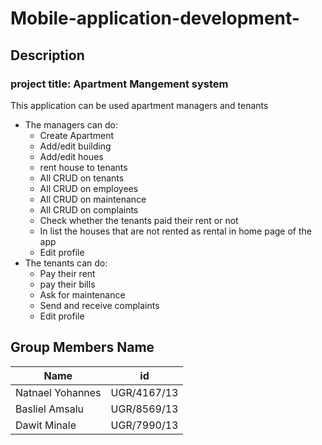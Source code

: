 # Mobile-application-development-

## Description 
### project title: Apartment Mangement system
This application can be used apartment managers and tenants

 - The managers can do:
   - Create Apartment 
   - Add/edit building
   - Add/edit houes
   - rent house to tenants
   - All CRUD on tenants
   - All CRUD on employees 
   - All CRUD on maintenance
   - All CRUD on complaints
   - Check whether the tenants paid their rent or not
   - In list the houses that are not rented as rental in home page of the app
   - Edit profile
 - The tenants can do:
   - Pay their rent
   - pay their bills
   - Ask for maintenance
   - Send and receive complaints
   - Edit profile
 



## Group Members Name

| Name | id|
| --- | --- |
| Natnael Yohannes | UGR/4167/13 |
| Basliel Amsalu | UGR/8569/13 |
| Dawit Minale | UGR/7990/13 |


